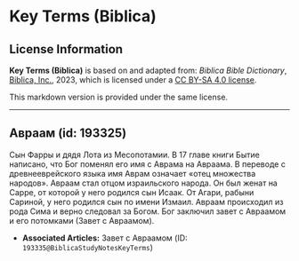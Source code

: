 # Key Terms (Biblica)

## License Information

**Key Terms (Biblica)** is based on and adapted from: _Biblica Bible Dictionary_, [Biblica, Inc.](https://www.biblica.com/), 2023, which is licensed under a [CC BY-SA 4.0 license](https://creativecommons.org/licenses/by-sa/4.0/legalcode.en).

This markdown version is provided under the same license.



--------------------------------

## Авраам (id: 193325)

Сын Фарры и дядя Лота из Месопотамии. В 17 главе книги Бытие написано, что Бог поменял его имя с Аврама на Авраама. В переводе с древнееврейского языка имя Аврам означает «отец множества народов». Авраам стал отцом израильского народа. Он был женат на Сарре, от которой у него родился сын Исаак. От Агари, рабыни Сариной, у него родился сын по имени Измаил. Авраам происходил из рода Сима и верно следовал за Богом. Бог заключил завет с Авраамом и его потомками (Завет с Авраамом).

* **Associated Articles:** Завет с Авраамом (ID: `193335@BiblicaStudyNotesKeyTerms`)

